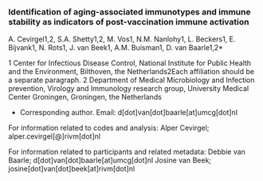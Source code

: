 ### Identification of aging-associated immunotypes and immune stability as indicators of post-vaccination immune activation

A. Cevirgel1,2, S.A. Shetty1,2, M. Vos1, N.M. Nanlohy1, L. Beckers1, E. Bijvank1, N. Rots1, J. van Beek1, A.M. Buisman1, D. van Baarle1,2*

1 Center for Infectious Disease Control, National Institute for Public Health and the Environment, Bilthoven, the Netherlands2Each affiliation should be a separate paragraph.
2 Department of Medical Microbiology and Infection prevention, Virology and Immunology research group, University Medical Center Groningen, Groningen, the Netherlands

* Corresponding author. Email:  d[dot]van[dot]baarle[at]umcg[dot]nl


For information related to codes and analysis:
Alper Cevirgel; alper.cevirgel[@]rivm[dot]nl

For information related to participants and related metadata:
Debbie van Baarle; d[dot]van[dot]baarle[at]umcg[dot]nl
Josine van Beek; josine[dot]van[dot]beek[at]rivm[dot]nl
